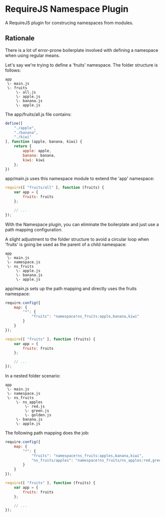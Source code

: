 # RequireJS Namespace Plugin
A RequireJS plugin for construcing namespaces from modules.

## Rationale

There is a lot of error-prone boilerplate involved with defining a namespace when using regular means.

Let's say we're trying to define a 'fruits' namespace. The folder structure is follows:

```
app
 \- main.js
 \- fruits
     \- all.js
     \- apple.js
     \- banana.js
     \- apple.js
```

The app/fruits/all.js file contains:

```js
define([
	"./apple",
	"./banana",
	"./kiwi"
], function (apple, banana, kiwi) {
	return {
		apple: apple,
		banana: banana,
		kiwi: kiwi
	};
})
```

app/main.js uses this namespace module to extend the 'app' namespace:

```js
require([ "fruits/all" ], function (fruits) {
	var app = {
		fruits: fruits
	};

	// ...
});
```

With the Namespace plugin, you can eliminate the boilerplate and just use a path mapping configuration.

A slight adjustment to the folder structure to avoid a circular loop when 'fruits' is going be used as the parent of a child namespace:

```
app
 \- main.js
 \- namespace.js
 \- ns_fruits
     \- apple.js
     \- banana.js
     \- apple.js
```

app/main.js sets up the path mapping and directly uses the fruits namespace:

```js
require.config({
	map: {
		"*": {
			"fruits": "namespace!ns_fruits:apple,banana,kiwi"
		}
    }
});

require([ "fruits" ], function (fruits) {
	var app = {
		fruits: fruits
	};

	// ...
});
```

In a nested folder scenario:

```
app
 \- main.js
 \- namespace.js
 \- ns_fruits
     \- ns_apples
         \- red.js
         \- green.js
         \- golden.js
     \- banana.js
     \- apple.js
```

The following path mapping does the job:

```js
require.config({
	map: {
		"*": {
			"fruits": "namespace!ns_fruits:apples,banana,kiwi",
			"ns_fruits/apples": "namespace!ns_fruits/ns_apples:red,green,golden"
		}
    }
});

require([ "fruits" ], function (fruits) {
	var app = {
		fruits: fruits
	};

	// ...
});
```
